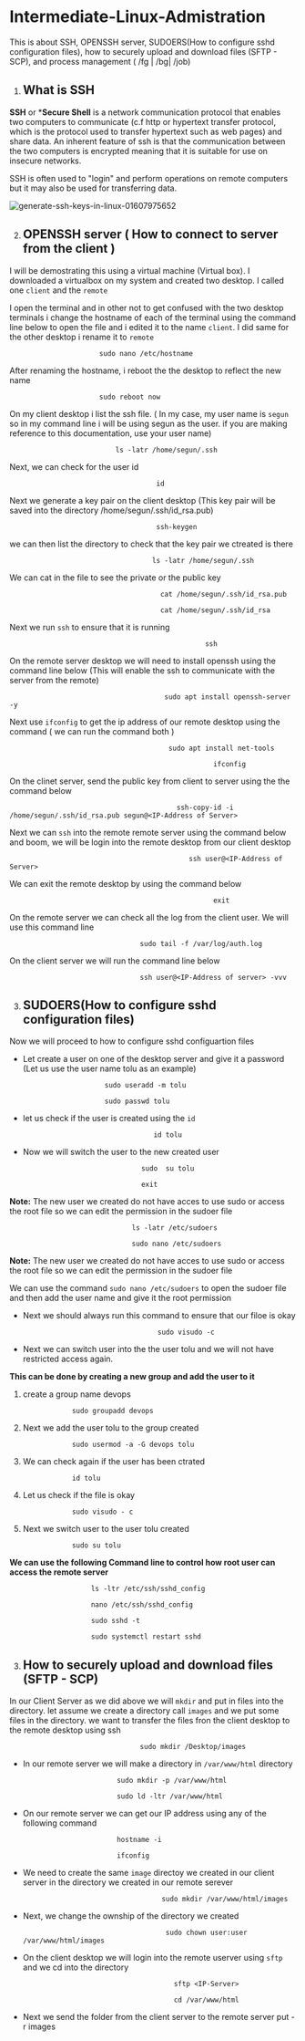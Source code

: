 # Intermediate-Linux-Admistration
This is about SSH, OPENSSH server, SUDOERS(How to configure sshd configuration files), how to securely upload and download files (SFTP - SCP), and process management ( /fg | /bg| /job)


1. ## What is SSH

**SSH** or ***Secure Shell** is a network communication protocol that enables two computers to communicate (c.f http or hypertext transfer protocol, which is the protocol used to transfer hypertext such as web pages) and share data. An inherent feature of ssh is that the communication between the two computers is encrypted meaning that it is suitable for use on insecure networks.

SSH is often used to "login" and perform operations on remote computers but it may also be used for transferring data.

![generate-ssh-keys-in-linux-01607975652](https://user-images.githubusercontent.com/80678596/167299788-3818060e-217c-44e8-85c9-9c4afb7eb8b4.png)


2. ## OPENSSH server ( How to connect to server from the client )

  I will be demostrating this using a virtual machine (Virtual box). I downloaded a virtualbox on my system and created two desktop. I called one `client` and the `remote` 
  
  I open the terminal and in other not to get confused with the two desktop terminals i change the hostname of each of the terminal using the command line below to open the file and i edited it to the name `client`. I did same for the other desktop i rename it to `remote`
  
                          sudo nano /etc/hostname
                          
After renaming the hostname, i reboot the the desktop to reflect the new name

                          sudo reboot now
                          
On my client desktop i list the ssh file. ( In my case, my user name is `segun` so in my command line i will be using segun as the user. if you are making reference to this documentation, use your user name)

                              ls -latr /home/segun/.ssh
                              
Next, we can check for the user id

                                        id
                                        
Next we generate a key pair on the client desktop (This key pair will be saved into the directory /home/segun/.ssh/id_rsa.pub)

                                        ssh-keygen
                                        
we can then list the directory to check that the key pair we ctreated is there

                                       ls -latr /home/segun/.ssh
                                       
We can cat in the file to see the private or the public key

                                         cat /home/segun/.ssh/id_rsa.pub
                                         
                                         cat /home/segun/.ssh/id_rsa
                                         
Next we run `ssh` to ensure that it is running 

                                                    ssh
                                                    
On the remote server desktop we will need to install openssh using the command line below (This will enable the ssh to communicate with the server from the remote)


                                          sudo apt install openssh-server -y                  
 
 Next use `ifconfig` to get the ip address of our remote desktop using the command ( we can run the command both )
 
                                           sudo apt install net-tools
                                                      
                                                      ifconfig

On the clinet server, send the public key from client to server using the the command below 

                                             ssh-copy-id -i /home/segun/.ssh/id_rsa.pub segun@<IP-Address of Server>
                                             
Next we can `ssh` into the remote remote server using the command below and boom, we will be login into the remote desktop from our client desktop

                                                ssh user@<IP-Address of Server>
                                                
We can exit the remote desktop by using the command below

                                                      exit
                                                      
On the remote server we can check all the log from the client user. We will use this command line 

                                    sudo tail -f /var/log/auth.log
                                  
On the client server we will run the command line below 

                                    ssh user@<IP-Address of server> -vvv
                                    
3. ## SUDOERS(How to configure sshd configuration files)


Now we will proceed to how to configure sshd configuartion files 

- Let create a user on one of the desktop server and give it a password (Let us use the user name tolu as an example)

                          sudo useradd -m tolu
                          
                          sudo passwd tolu
                          
- let us check if the user is created using the `id`

                                      id tolu
                                      
-  Now we will switch the user to the new created user 

                                    sudo  su tolu
                                    
                                    exit
                                    
**Note:** The new user we created do not have acces to use sudo or access the root file so we can edit the permission in the sudoer file

                                  ls -latr /etc/sudoers
                                  
                                  sudo nano /etc/sudoers
                                  
                            
**Note:** The new user we created do not have acces to use sudo or access the root file so we can edit the permission in the sudoer file

 We can use the command `sudo nano /etc/sudoers` to open the sudoer file and then add the user name and give it the root permission
 
 - Next we should always run this command to ensure that our filoe is okay

                                        sudo visudo -c
                                        
 - Next we can switch user into the the user tolu and we will not have restricted access again.

**This can be done by creating a new group and add the user to it**

   1. create a group name devops

                      sudo groupadd devops
                      
   2. Next we add the user tolu to the group created 

                      sudo usermod -a -G devops tolu
                      
   3. We can check again if the user has been ctrated 

                      id tolu
                      
   4. Let us check if the file is okay

                      sudo visudo - c
                      
   5. Next we switch user to the user tolu created

                      sudo su tolu

   **We can use the following Command line to control how root user can access the remote server**
   
                        ls -ltr /etc/ssh/sshd_config
                        
                        nano /etc/ssh/sshd_config
                        
                        sudo sshd -t
                        
                        sudo systemctl restart sshd
                                             

  3. ## How to securely upload and download files (SFTP - SCP)

 In our Client Server as we did above we will `mkdir` and put in files into the directory. let assume we create a directory call `images` and we put some files in the directory. we want to transfer the files fron the client desktop to the remote desktop using ssh
 
                                    sudo mkdir /Desktop/images
 
 - In our remote server we will make a directory in `/var/www/html` directory

                              sudo mkdir -p /var/www/html
                              
                              sudo ld -ltr /var/www/html
                              
 - On our remote server we can get our IP address using any of the following command 

                              hostname -i
                              
                              ifconfig
                              
 - We need to create the same `image` directoy we created in our client server in the directory we created in our remote serever 

                                         sudo mkdir /var/www/html/images

 - Next, we change the ownship of the directory we created 

                                          sudo chown user:user /var/www/html/images
                                          
 - On the client desktop we will login into the remote userver using `sftp` and we cd into the directory

                                            sftp <IP-Server>
                                            
                                            cd /var/www/html
                                            
 - Next we send the folder from the client server to the remote server
                                            put -r images
                                            
                                            
